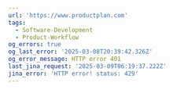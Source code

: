 ```yaml
---
url: 'https://www.productplan.com'
tags:
  - Software-Development
  - Product-Workflow
og_errors: true
og_last_error: '2025-03-08T20:39:42.326Z'
og_error_message: HTTP error 401
last_jina_request: '2025-03-09T06:19:37.222Z'
jina_error: 'HTTP error! status: 429'
---
```


